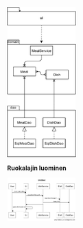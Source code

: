 <img src="https://github.com/Jarkkorm/ot-harjoitustyo/blob/master/Ruokapaivakirja/Dokumentaatio/kuvat/arkkitehtuuri.png" width="160">

**Ruokalajin luominen**

<img src="https://github.com/Jarkkorm/ot-harjoitustyo/blob/master/Ruokapaivakirja/Dokumentaatio/kuvat/createdish.png" width="160">
